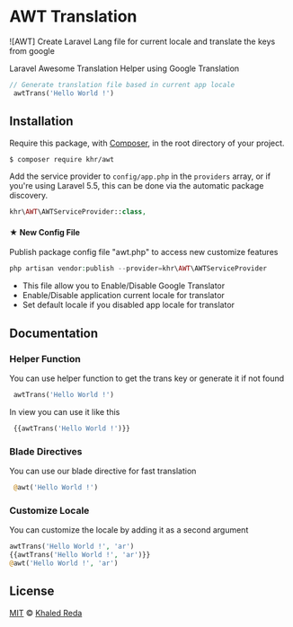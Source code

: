 # AWT Translation

![AWT]
Create Laravel Lang file for current locale and translate the keys from google

Laravel Awesome Translation Helper using Google Translation
```php
// Generate translation file based in current app locale 
 awtTrans('Hello World !')

```

## Installation

Require this package, with [Composer](https://getcomposer.org/), in the root directory of your project.

```bash
$ composer require khr/awt
```

Add the service provider to `config/app.php` in the `providers` array, or if you're using Laravel 5.5, this can be done via the automatic package discovery.

```php
khr\AWT\AWTServiceProvider::class,
```

#### ★ New Config File
Publish package config file "awt.php" to access new customize features
```php
php artisan vendor:publish --provider=khr\AWT\AWTServiceProvider
```
- This file allow you to Enable/Disable Google Translator
- Enable/Disable application current locale for translator 
- Set default locale if you disabled app locale for translator

## Documentation

### Helper Function
You can use helper function to get the trans key or generate it if not found
```php
 awtTrans('Hello World !')
```
In view you can use it like this
```php
 {{awtTrans('Hello World !')}}
```
### Blade Directives
You can use our blade directive for fast translation
```php
 @awt('Hello World !')
```
### Customize Locale

You can customize the locale by adding it as a second argument
```php
awtTrans('Hello World !', 'ar')
{{awtTrans('Hello World !', 'ar')}}
@awt('Hello World !', 'ar')
```

## License

[MIT](LICENSE) © [Khaled Reda](https://github.com/speedo2003r)
